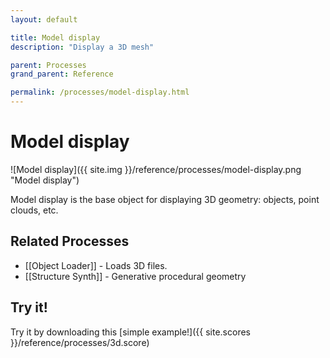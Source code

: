 ```yaml
---
layout: default

title: Model display
description: "Display a 3D mesh"

parent: Processes
grand_parent: Reference

permalink: /processes/model-display.html
---
```


# Model display

![Model display]({{ site.img }}/reference/processes/model-display.png "Model display")

Model display is the base object for displaying 3D geometry: objects, point clouds, etc.

## Related Processes

- [[Object Loader]] - Loads 3D files.
- [[Structure Synth]] - Generative procedural geometry

## Try it!

Try it by downloading this [simple example!]({{ site.scores }}/reference/processes/3d.score)